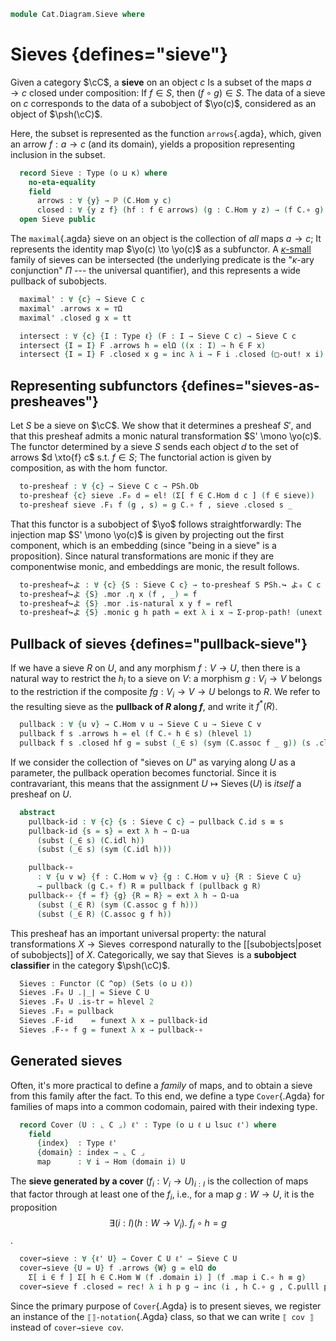 <!--
```agda
open import Cat.Instances.Functor
open import Cat.Instances.Slice
open import Cat.Functor.Hom
open import Cat.Prelude

open import Data.Power

import Cat.Reasoning

open /-Obj
```
-->

```agda
module Cat.Diagram.Sieve where
```

<!--
```agda
module _ {o κ : _} (C : Precategory o κ) (c : ⌞ C ⌟) where
  private module C = Precategory C
```
-->

# Sieves {defines="sieve"}

Given a category $\cC$, a **sieve** on an object $c$ Is a subset of
the maps $a \to c$ closed under composition: If $f \in S$, then $(f
\circ g) \in S$. The data of a sieve on $c$ corresponds to the data of a
subobject of $\yo(c)$, considered as an object of $\psh(\cC)$.

Here, the subset is represented as the function `arrows`{.agda}, which,
given an arrow $f : a \to c$ (and its domain), yields a proposition
representing inclusion in the subset.

```agda
  record Sieve : Type (o ⊔ κ) where
    no-eta-equality
    field
      arrows : ∀ {y} → ℙ (C.Hom y c)
      closed : ∀ {y z f} (hf : f ∈ arrows) (g : C.Hom y z) → (f C.∘ g) ∈ arrows
  open Sieve public
```

The `maximal`{.agda} sieve on an object is the collection of _all_ maps
$a \to c$; It represents the identity map $\yo(c) \to \yo(c)$ as a
subfunctor. A [$\kappa$-small] family of sieves can be intersected (the
underlying predicate is the "$\kappa$-ary conjunction" $\Pi$ --- the
universal quantifier), and this represents a wide pullback of
subobjects.

[$\kappa$-small]: 1Lab.intro.html#universes-and-size-issues

<!--
```agda
module _ {o ℓ : _} {C : Precategory o ℓ} where
  private
    module C   = Cat.Reasoning C
    module PSh = Cat.Reasoning (PSh ℓ C)
    open Precategory C

  Sieve-path : ∀ {c} {x y : Sieve C c} → Path (∀ {y} → ℙ (C.Hom y c)) (x .arrows) (y .arrows) → x ≡ y
  Sieve-path {x = x} {y} p i .arrows = p i
  Sieve-path {x = x} {y} p i .closed {f = f} hf g =
    is-prop→pathp (λ i → fun-is-hlevel {A = ⌞ p i f ⌟} 1 (p i (f ∘ g) .is-tr)) (λ w → x .closed w g) (λ w → y .closed w g) i hf

  instance
    hom∈Sieve : ∀ {c d} → Membership (C.Hom d c) (Sieve C c) _
    hom∈Sieve = record { _∈_ = λ x S → x ∈ S .Sieve.arrows }

    slice∈Sieve : ∀ {c} → Membership (/-Obj {C = C} c) (Sieve C c) _
    slice∈Sieve = record { _∈_ = λ x S → x .map ∈ S }

    Inclusion-sieve : ∀ {U} → Inclusion (Sieve C U) _
    Inclusion-sieve {U} = record { _⊆_ = λ S T → ∀ {V} (h : Hom V U) → h ∈ S → h ∈ T }

    Extensional-sieve : ∀ {ℓr c} ⦃ _ : Extensional (∀ {y} → C.Hom y c → Ω) ℓr ⦄ → Extensional (Sieve C c) ℓr
    Extensional-sieve ⦃ e ⦄ = injection→extensional! Sieve-path e

    H-Level-Sieve : ∀ {c n} → H-Level (Sieve C c) (2 + n)
    H-Level-Sieve = basic-instance 2 $
      embedding→is-hlevel 1 (injective→is-embedding! Sieve-path) (hlevel 2)

  open PSh._↪_
  open _=>_
  open Functor
```
-->

```agda
  maximal' : ∀ {c} → Sieve C c
  maximal' .arrows x = ⊤Ω
  maximal' .closed g x = tt

  intersect : ∀ {c} {I : Type ℓ} (F : I → Sieve C c) → Sieve C c
  intersect {I = I} F .arrows h = elΩ ((x : I) → h ∈ F x)
  intersect {I = I} F .closed x g = inc λ i → F i .closed (□-out! x i) g
```

<!--
```agda
  _∩S_ : ∀ {U} → Sieve C U → Sieve C U → Sieve C U
  (S ∩S T) .arrows f = S .arrows f ∧Ω T .arrows f
  (S ∩S T) .closed (Sf , Tf) g = S .closed Sf g , T .closed Tf g
```
-->

## Representing subfunctors {defines="sieves-as-presheaves"}

Let $S$ be a sieve on $\cC$. We show that it determines a presheaf
$S'$, and that this presheaf admits a monic natural transformation $S'
\mono \yo(c)$. The functor determined by a sieve $S$ sends each object
$d$ to the set of arrows $d \xto{f} c$ s.t. $f \in S$; The functorial
action is given by composition, as with the $\hom$ functor.

```agda
  to-presheaf : ∀ {c} → Sieve C c → PSh.Ob
  to-presheaf {c} sieve .F₀ d = el! (Σ[ f ∈ C.Hom d c ] (f ∈ sieve))
  to-presheaf sieve .F₁ f (g , s) = g C.∘ f , sieve .closed s _
```

<!--
```agda
  to-presheaf sieve .F-id    = funext λ _ → Σ-prop-path! (C.idr _)
  to-presheaf sieve .F-∘ f g = funext λ _ → Σ-prop-path! (C.assoc _ _ _)
```
-->

That this functor is a subobject of $\yo$ follows straightforwardly: The
injection map $S' \mono \yo(c)$ is given by projecting out the first
component, which is an embedding (since "being in a sieve" is a
proposition). Since natural transformations are monic if they are
componentwise monic, and embeddings are monic, the result follows.

```agda
  to-presheaf↪よ : ∀ {c} {S : Sieve C c} → to-presheaf S PSh.↪ よ₀ C c
  to-presheaf↪よ {S} .mor .η x (f , _) = f
  to-presheaf↪よ {S} .mor .is-natural x y f = refl
  to-presheaf↪よ {S} .monic g h path = ext λ i x → Σ-prop-path! (unext path i x)
```

## Pullback of sieves {defines="pullback-sieve"}

If we have a sieve $R$ on $U$, and any morphism $f : V \to U$, then
there is a natural way to restrict the $h_i$ to a sieve on $V$: a
morphism $g : V_i \to V$ belongs to the restriction if the composite $fg
: V_i \to V \to U$ belongs to $R$. We refer to the resulting sieve as
the **pullback of $R$ along $f$**, and write it $f^*(R)$.

```agda
  pullback : ∀ {u v} → C.Hom v u → Sieve C u → Sieve C v
  pullback f s .arrows h = el (f C.∘ h ∈ s) (hlevel 1)
  pullback f s .closed hf g = subst (_∈ s) (sym (C.assoc f _ g)) (s .closed hf g)
```

If we consider the collection of "sieves on $U$" as varying along $U$ as
a parameter, the pullback operation becomes functorial. Since it is
contravariant, this means that the assignment $U \mapsto
\operatorname{Sieves}(U)$ is *itself* a presheaf on $U$.

```agda
  abstract
    pullback-id : ∀ {c} {s : Sieve C c} → pullback C.id s ≡ s
    pullback-id {s = s} = ext λ h → Ω-ua
      (subst (_∈ s) (C.idl h))
      (subst (_∈ s) (sym (C.idl h)))

    pullback-∘
      : ∀ {u v w} {f : C.Hom w v} {g : C.Hom v u} {R : Sieve C u}
      → pullback (g C.∘ f) R ≡ pullback f (pullback g R)
    pullback-∘ {f = f} {g} {R = R} = ext λ h → Ω-ua
      (subst (_∈ R) (sym (C.assoc g f h)))
      (subst (_∈ R) (C.assoc g f h))
```

This presheaf has an important universal property: the natural
transformations $X \to \operatorname{Sieves}$ correspond naturally to
the [[subobjects|poset of subobjects]] of $X$. Categorically, we say
that $\operatorname{Sieves}$ is a **subobject classifier** in the
category $\psh(\cC)$.

```agda
  Sieves : Functor (C ^op) (Sets (o ⊔ ℓ))
  Sieves .F₀ U .∣_∣ = Sieve C U
  Sieves .F₀ U .is-tr = hlevel 2
  Sieves .F₁ = pullback
  Sieves .F-id    = funext λ x → pullback-id
  Sieves .F-∘ f g = funext λ x → pullback-∘
```

## Generated sieves

Often, it's more practical to define a *family* of maps, and to obtain a
sieve from this family after the fact. To this end, we define a type
`Cover`{.Agda} for families of maps into a common codomain, paired with
their indexing type.

<!--
```agda
module _ {o ℓ} (C : Precategory o ℓ) where
  open Precategory C using (Hom)
```
-->

```agda
  record Cover (U : ⌞ C ⌟) ℓ' : Type (o ⊔ ℓ ⊔ lsuc ℓ') where
    field
      {index}  : Type ℓ'
      {domain} : index → ⌞ C ⌟
      map      : ∀ i → Hom (domain i) U
```

<!--
```agda
open Cover

module _ {o ℓ} {C : Precategory o ℓ} where
  private module C = Cat.Reasoning C
  instance
    Underlying-Cover : ∀ {ℓ' U} → Underlying (Cover C U ℓ')
    Underlying-Cover = record { ⌞_⌟ = index }
```
-->

The **sieve generated by a cover** $(f_i : V_i \to U)_{i : I}$ is the
collection of maps that factor through at least one of the $f_i$, i.e.,
for a map $g : W \to U$, it is the proposition
$$
\exists (i : I) (h : W \to V_i).~ f_i \circ h = g
$$.

```agda
  cover→sieve : ∀ {ℓ' U} → Cover C U ℓ' → Sieve C U
  cover→sieve {U = U} f .arrows {W} g = elΩ do
    Σ[ i ∈ f ] Σ[ h ∈ C.Hom W (f .domain i) ] (f .map i C.∘ h ≡ g)
  cover→sieve f .closed = rec! λ i h p g → inc (i , h C.∘ g , C.pulll p)
```

Since the primary purpose of `Cover`{.Agda} is to present sieves, we
register an instance of the `⟦⟧-notation`{.Agda} class, so that we can
write `⟦ cov ⟧` instead of `cover→sieve cov`.

<!--
```agda
  map→sieve : ∀ {V U} → C.Hom V U → Sieve C U
  map→sieve f .arrows g = elΩ (Σ[ h ∈ C.Hom _ _ ] (f C.∘ h ≡ g))
  map→sieve f .closed = rec! λ g p h → inc (g C.∘ h , C.pulll p)

  instance
    ⟦⟧-Cover : ∀ {ℓ' U} → ⟦⟧-notation (Cover C U ℓ')
    ⟦⟧-Cover = brackets _ cover→sieve
```
-->
